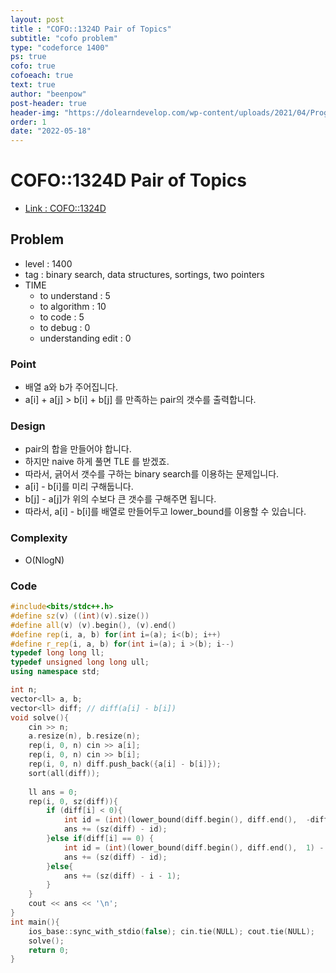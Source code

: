 ```yaml
---
layout: post
title : "COFO::1324D Pair of Topics"
subtitle: "cofo problem"
type: "codeforce 1400"
ps: true
cofo: true
cofoeach: true
text: true
author: "beenpow"
post-header: true
header-img: "https://dolearndevelop.com/wp-content/uploads/2021/04/Progress.jpg"
order: 1
date: "2022-05-18"
---
```

# COFO::1324D Pair of Topics
- [Link : COFO::1324D](https://codeforces.com/problemset/problem/1324/D)


## Problem 

- level : 1400
- tag : binary search, data structures, sortings, two pointers
- TIME
  - to understand    : 5
  - to algorithm     : 10
  - to code          : 5
  - to debug         : 0
  - understanding edit : 0 

### Point
- 배열 a와 b가 주어집니다.
- a[i] + a[j] > b[i] + b[j] 를 만족하는 pair의 갯수를 출력합니다.
### Design
- pair의 합을 만들어야 합니다.
- 하지만 naive 하게 풀면 TLE 를 받겠죠.
- 따라서, 긁어서 갯수를 구하는 binary search를 이용하는 문제입니다.
- a[i] - b[i]를 미리 구해둡니다.
- b[j] - a[j]가 위의 수보다 큰 갯수를 구해주면 됩니다.
- 따라서, a[i] - b[i]를 배열로 만들어두고 lower_bound를 이용할 수 있습니다.

### Complexity
- O(NlogN)

### Code

```cpp
#include<bits/stdc++.h>
#define sz(v) ((int)(v).size())
#define all(v) (v).begin(), (v).end()
#define rep(i, a, b) for(int i=(a); i<(b); i++)
#define r_rep(i, a, b) for(int i=(a); i >(b); i--)
typedef long long ll;
typedef unsigned long long ull;
using namespace std;

int n;
vector<ll> a, b;
vector<ll> diff; // diff(a[i] - b[i])
void solve(){
    cin >> n;
    a.resize(n), b.resize(n);
    rep(i, 0, n) cin >> a[i];
    rep(i, 0, n) cin >> b[i];
    rep(i, 0, n) diff.push_back({a[i] - b[i]});
    sort(all(diff));
    
    ll ans = 0;
    rep(i, 0, sz(diff)){
        if (diff[i] < 0){
            int id = (int)(lower_bound(diff.begin(), diff.end(),  -diff[i] + 1) - diff.begin());
            ans += (sz(diff) - id);
        }else if(diff[i] == 0) {
            int id = (int)(lower_bound(diff.begin(), diff.end(),  1) - diff.begin());
            ans += (sz(diff) - id);
        }else{
            ans += (sz(diff) - i - 1);
        }
    }
    cout << ans << '\n';
}
int main(){
    ios_base::sync_with_stdio(false); cin.tie(NULL); cout.tie(NULL);
    solve();
    return 0;
}
```

